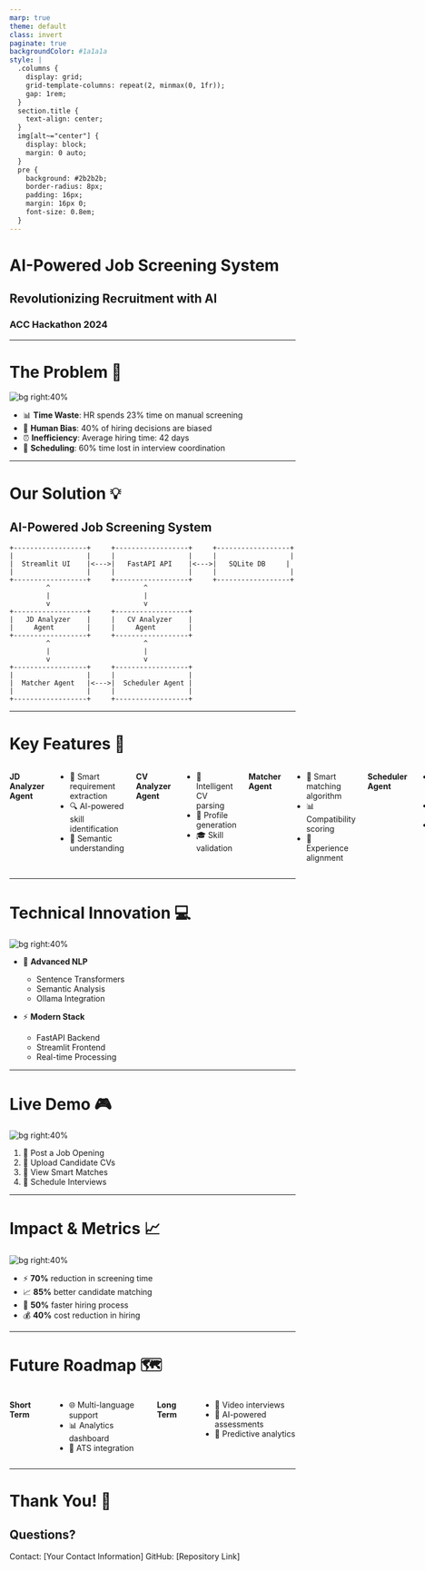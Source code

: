 ```yaml
---
marp: true
theme: default
class: invert
paginate: true
backgroundColor: #1a1a1a
style: |
  .columns {
    display: grid;
    grid-template-columns: repeat(2, minmax(0, 1fr));
    gap: 1rem;
  }
  section.title {
    text-align: center;
  }
  img[alt~="center"] {
    display: block;
    margin: 0 auto;
  }
  pre {
    background: #2b2b2b;
    border-radius: 8px;
    padding: 16px;
    margin: 16px 0;
    font-size: 0.8em;
  }
---
```


<!-- _class: title -->
# AI-Powered Job Screening System
## Revolutionizing Recruitment with AI
### ACC Hackathon 2024

---

# The Problem 🤔
![bg right:40%](https://source.unsplash.com/random/800x600/?office,stress)

- 📊 **Time Waste**: HR spends 23% time on manual screening
- 🎯 **Human Bias**: 40% of hiring decisions are biased
- ⏰ **Inefficiency**: Average hiring time: 42 days
- 📅 **Scheduling**: 60% time lost in interview coordination

---

<!-- _class: title -->
# Our Solution 💡
## AI-Powered Job Screening System

```
+------------------+     +------------------+     +------------------+
|                  |     |                  |     |                  |
|  Streamlit UI    |<--->|   FastAPI API    |<--->|   SQLite DB     |
|                  |     |                  |     |                  |
+------------------+     +------------------+     +------------------+
         ^                       ^
         |                       |
         v                       v
+------------------+     +------------------+
|   JD Analyzer    |     |   CV Analyzer    |
|     Agent        |     |     Agent        |
+------------------+     +------------------+
         ^                       ^
         |                       |
         v                       v
+------------------+     +------------------+
|                  |     |                  |
|  Matcher Agent   |<--->|  Scheduler Agent |
|                  |     |                  |
+------------------+     +------------------+
```

---

# Key Features 🚀

<div class="columns">

**JD Analyzer Agent**
- 🎯 Smart requirement extraction
- 🔍 AI-powered skill identification
- 🧮 Semantic understanding

**CV Analyzer Agent**
- 📄 Intelligent CV parsing
- 👤 Profile generation
- 🎓 Skill validation

**Matcher Agent**
- 🤝 Smart matching algorithm
- 📊 Compatibility scoring
- 🎯 Experience alignment

**Scheduler Agent**
- 📅 Automated scheduling
- 📧 Smart notifications
- 🤖 Calendar integration

</div>

---

# Technical Innovation 💻

![bg right:40%](https://source.unsplash.com/random/800x600/?technology,ai)

- 🧠 **Advanced NLP**
  - Sentence Transformers
  - Semantic Analysis
  - Ollama Integration

- ⚡ **Modern Stack**
  - FastAPI Backend
  - Streamlit Frontend
  - Real-time Processing

---

# Live Demo 🎮

![bg right:40%](https://source.unsplash.com/random/800x600/?dashboard)

1. 📝 Post a Job Opening
2. 📄 Upload Candidate CVs
3. 🎯 View Smart Matches
4. 📅 Schedule Interviews

---

# Impact & Metrics 📈

![bg right:40%](https://source.unsplash.com/random/800x600/?growth)

- ⚡ **70%** reduction in screening time
- 📈 **85%** better candidate matching
- 🎯 **50%** faster hiring process
- 💰 **40%** cost reduction in hiring

---

# Future Roadmap 🗺️

<div class="columns">

**Short Term**
- 🌐 Multi-language support
- 📊 Analytics dashboard
- 🤝 ATS integration

**Long Term**
- 🎥 Video interviews
- 🤖 AI-powered assessments
- 🌟 Predictive analytics

</div>

---

<!-- _class: title -->
# Thank You! 🙏

## Questions?

Contact: [Your Contact Information]
GitHub: [Repository Link] 